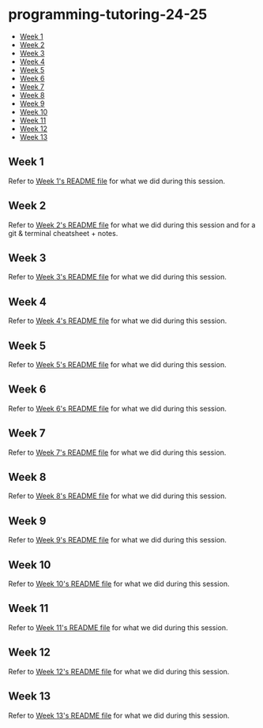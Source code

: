 # programming-tutoring-24-25

- [Week 1](#week-1)
- [Week 2](#week-2)
- [Week 3](#week-3)
- [Week 4](#week-4)
- [Week 5](#week-5)
- [Week 6](#week-6)
- [Week 7](#week-7)
- [Week 8](#week-8)
- [Week 9](#week-9)
- [Week 10](#week-10)
- [Week 11](#week-11)
- [Week 12](#week-12)
- [Week 13](#week-13)

## Week 1

Refer to [Week 1's README file](term_1/week_1/README.md) for what we did during this session.

## Week 2

Refer to [Week 2's README file](term_1/week_2/README.md) for what we did during this session and for a git & terminal cheatsheet + notes.

## Week 3

Refer to [Week 3's README file](term_1/week_3/README.md) for what we did during this session.

## Week 4

Refer to [Week 4's README file](term_1/week_4/README.md) for what we did during this session.

## Week 5

Refer to [Week 5's README file](term_1/week_5/README.md) for what we did during this session.

## Week 6

Refer to [Week 6's README file](term_1/week_6/README.md) for what we did during this session.

## Week 7

Refer to [Week 7's README file](term_1/week_7/README.md) for what we did during this session.

## Week 8

Refer to [Week 8's README file](term_1/week_8/README.md) for what we did during this session.

## Week 9

Refer to [Week 9's README file](term_1/week_9/README.md) for what we did during this session.

## Week 10

Refer to [Week 10's README file](term_1/week_10/README.md) for what we did during this session.

## Week 11

Refer to [Week 11's README file](term_2/week_1/README.md) for what we did during this session.

## Week 12

Refer to [Week 12's README file](term_2/week_2/README.md) for what we did during this session.

## Week 13

Refer to [Week 13's README file](term_2/week_3/README.md) for what we did during this session.
